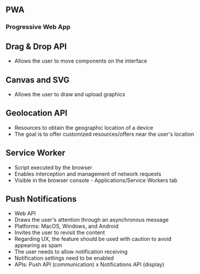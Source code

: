 ## PWA
### Progressive Web App

## Drag & Drop API
- Allows the user to move components on the interface

## Canvas and SVG
- Allows the user to draw and upload graphics

## Geolocation API
- Resources to obtain the geographic location of a device
- The goal is to offer customized resources/offers near the user's location

## Service Worker
- Script executed by the browser
- Enables interception and management of network requests
- Visible in the browser console - Applications/Service Workers tab

## Push Notifications
- Web API
- Draws the user's attention through an asynchronous message
- Platforms: MacOS, Windows, and Android
- Invites the user to revisit the content
- Regarding UX, the feature should be used with caution to avoid appearing as spam
- The user needs to allow notification receiving
- Notification settings need to be enabled
- APIs: Push API (communication) x Notifications API (display)
